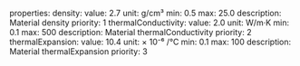 properties:
  density:
    value: 2.7
    unit: g/cm³
    min: 0.5
    max: 25.0
    description: Material density
    priority: 1
  thermalConductivity:
    value: 2.0
    unit: W/m·K
    min: 0.1
    max: 500
    description: Material thermalConductivity
    priority: 2
  thermalExpansion:
    value: 10.4
    unit: × 10⁻⁶ /°C
    min: 0.1
    max: 100
    description: Material thermalExpansion
    priority: 3
